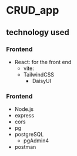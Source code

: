 # CRUD_app
## technology used
### Frontend
- React: for the front end
    - vite: 
    - TailwindCSS
        - DaisyUI
### Frontend
- Node.js
- express
- cors
- pg
- postgreSQL
    - pgAdmin4
- postman
